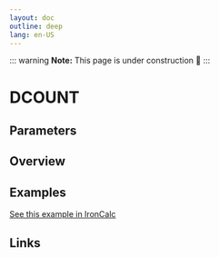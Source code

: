 ```yaml
---
layout: doc
outline: deep
lang: en-US
---
```


::: warning
**Note:** This page is under construction 🚧
:::

# DCOUNT

## Parameters

## Overview

## Examples

[See this example in IronCalc](https://app.ironcalc.com/?filename=dcount)

## Links